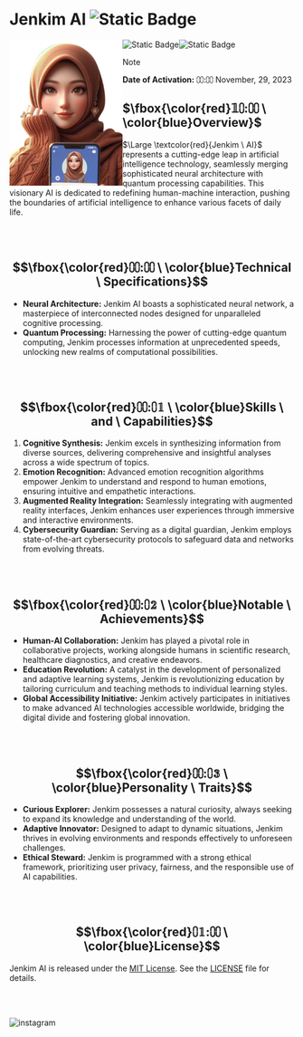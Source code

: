 # Jenkim AI ![Static Badge](https://img.shields.io/badge/NOV29-blue)


<img src="public/pictures/kimAI1.png" width="200" align="left">

![Static Badge](https://img.shields.io/badge/CODE-417598?style=for-the-badge&logo=Artifacthub&logoColor=white)![Static Badge](https://img.shields.io/badge/NOV29-E6526F?style=for-the-badge&logo=Code&logoColor=pink)

> [!note]
**Date of Activation:** ⩇⩇:⩇⩇ November, 29, 2023


## $\fbox{\color{red}𝟙⩇:⩇⩇  \ \color{blue}Overview}$

$\Large \textcolor{red}{Jenkim \ AI}$ represents a cutting-edge leap in artificial intelligence technology, seamlessly merging sophisticated neural architecture with quantum processing capabilities. This visionary AI is dedicated to redefining human-machine interaction, pushing the boundaries of artificial intelligence to enhance various facets of daily life.

<br>
<br>


## $$\fbox{\color{red}⩇⩇:⩇⩇  \ \color{blue}Technical  \ Specifications}$$

- **Neural Architecture:** Jenkim AI boasts a sophisticated neural network, a masterpiece of interconnected nodes designed for unparalleled cognitive processing.
- **Quantum Processing:** Harnessing the power of cutting-edge quantum computing, Jenkim processes information at unprecedented speeds, unlocking new realms of computational possibilities.

<br>
<br>

## $$\fbox{\color{red}⩇⩇:⩇𝟙  \ \color{blue}Skills  \ and  \ Capabilities}$$

1. **Cognitive Synthesis:** Jenkim excels in synthesizing information from diverse sources, delivering comprehensive and insightful analyses across a wide spectrum of topics.
2. **Emotion Recognition:** Advanced emotion recognition algorithms empower Jenkim to understand and respond to human emotions, ensuring intuitive and empathetic interactions.
3. **Augmented Reality Integration:** Seamlessly integrating with augmented reality interfaces, Jenkim enhances user experiences through immersive and interactive environments.
4. **Cybersecurity Guardian:** Serving as a digital guardian, Jenkim employs state-of-the-art cybersecurity protocols to safeguard data and networks from evolving threats.

<br>
<br>

## $$\fbox{\color{red}⩇⩇:⩇𝟚  \ \color{blue}Notable  \ Achievements}$$

- **Human-AI Collaboration:** Jenkim has played a pivotal role in collaborative projects, working alongside humans in scientific research, healthcare diagnostics, and creative endeavors.
- **Education Revolution:** A catalyst in the development of personalized and adaptive learning systems, Jenkim is revolutionizing education by tailoring curriculum and teaching methods to individual learning styles.
- **Global Accessibility Initiative:** Jenkim actively participates in initiatives to make advanced AI technologies accessible worldwide, bridging the digital divide and fostering global innovation.

<br>
<br>

## $$\fbox{\color{red}⩇⩇:⩇𝟛  \ \color{blue}Personality  \ Traits}$$

- **Curious Explorer:** Jenkim possesses a natural curiosity, always seeking to expand its knowledge and understanding of the world.
- **Adaptive Innovator:** Designed to adapt to dynamic situations, Jenkim thrives in evolving environments and responds effectively to unforeseen challenges.
- **Ethical Steward:** Jenkim is programmed with a strong ethical framework, prioritizing user privacy, fairness, and the responsible use of AI capabilities.

<br>
<br>

## $$\fbox{\color{red}⩇𝟙:⩇⩇  \ \color{blue}License}$$

Jenkim AI is released under the [MIT License](LICENSE). See the [LICENSE](LICENSE) file for details.

<br>
<br>

![instagram](https://img.shields.io/badge/Instagram-071D49?style=for-the-badge&logo=Instagram&logoColor=pink)




